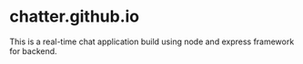 # chatter.github.io
This is a real-time chat application build using node and express framework for backend.
